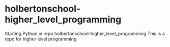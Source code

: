 # holbertonschool-higher_level_programming
Starting Python in repo holbertonschool-higher_level_programming
This is a repo for higher level programming
